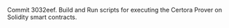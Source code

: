 Commit 3032eef.                    Build and Run scripts for executing the Certora Prover on Solidity smart contracts.